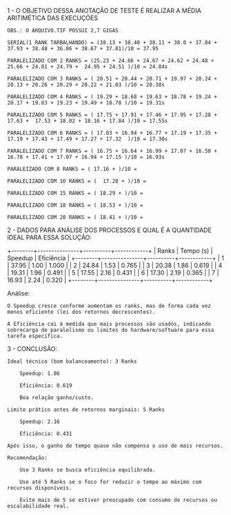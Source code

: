 1 - O OBJETIVO DESSA ANOTAÇÃO DE TESTE É REALIZAR A MÉDIA ARITIMÉTICA DAS EXECUÇÕES 

    OBS.: O ARQUIVO.TIF POSSUI 2,7 GIGAS

    SERIAL(1 RANK TARBALHANDO) = (38.13 + 38.48 + 38.11 + 38.0 + 37.84 + 37.93 + 38.48 + 36.06 + 38.67 + 37.81)/10 = 37.95

    PARALELIZADO COM 2 RANKS = (25.23 + 24.66 + 24.67 + 24.62 + 24.48 +  25.66 + 24.81 + 24.79 +  24.95 + 24.51 )/10 = 24.84s

    PARALELIZADO COM 3 RANKS = ( 20.51 + 20.44 + 20.71 + 19.97 + 20.24 +  20.13 + 20.26 + 20.29 + 20.22 + 21.03 )/10 = 20.38s 

    PARALELIZADO COM 4 RANKS = ( 19.29 + 18.68 + 19.63 + 18.78 + 19.24 + 20.17 + 19.83 + 19.23 + 19.49 + 18.78 )/10 = 19.31s

    PARALELIZADO COM 5 RANKS = ( 17.75 + 17.91 + 17.46 + 17.95 + 17.28 + 17.63 +  17.53 + 18.02 + 18.16 + 17.84 )/10 = 17.55s

    PARALELIZADO COM 6 RANKS = ( 17.03 + 16.94 + 16.77 + 17.19 + 17.35 + 17.19 + 17.43 + 17.49 + 17.27 + 17.32  )/10 = 17.30s

    PARALELIZADO COM 7 RANKS = ( 16.75 + 16.64 + 16.99 + 17.07 + 16.50 + 16.78 + 17.41 + 17.07 + 16.94 + 17.15 )/10 = 16.93s

    PARALEIZADO COM 8 RANKS = ( 17.16 + )/10 = 

    PARALELIZADO COM 10 RANKS = (  17.28 + )/10 = 

    PARALELIZADO COM 15 RANKS = ( 18.29 + )/10 = 

    PARALELIZADO COM 18 RANKS = ( 18.53 + )/10 = 

    PARALELIZADO COM 20 RANKS = ( 18.41 + )/10 =

2 - DADOS PARA  ANÁLISE DOS PROCESSOS E QUAL É A QUANTIDADE IDEAL PARA ESSA SOLUÇÃO: 

+--------+---------------+----------+------------+
| Ranks  | Tempo (s)     | Speedup  | Eficiência |
+--------+---------------+----------+------------+
|   1    |  37.95        |  1.00    |  1.000     |
|   2    |  24.84        |  1.53    |  0.765     |
|   3    |  20.38        |  1.86    |  0.619     |
|   4    |  19.31        |  1.96    |  0.491     |
|   5    |  17.55        |  2.16    |  0.431     |
|   6    |  17.30        |  2.19    |  0.365     |
|   7    |  16.93        |  2.24    |  0.320     |
+--------+---------------+----------+------------+

Análise:

    O Speedup cresce conforme aumentam os ranks, mas de forma cada vez menos eficiente (lei dos retornos decrescentes).

    A Eficiência cai à medida que mais processos são usados, indicando sobrecarga de paralelismo ou limites do hardware/software para essa tarefa específica.

3 - CONCLUSÃO:


    Ideal técnico (bom balanceamento): 3 Ranks

        Speedup: 1.86

        Eficiência: 0.619

        Boa relação ganho/custo.

    Limite prático antes de retornos marginais: 5 Ranks

        Speedup: 2.16

        Eficiência: 0.431

    Após isso, o ganho de tempo quase não compensa o uso de mais recursos.

    Recomendação:

        Use 3 Ranks se busca eficiência equilibrada.

        Use até 5 Ranks se o foco for reduzir o tempo ao máximo com recursos disponíveis.

        Evite mais de 5 se estiver preocupado com consumo de recursos ou escalabilidade real.